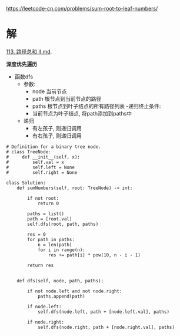 https://leetcode-cn.com/problems/sum-root-to-leaf-numbers/
# 解
 [113. 路径总和 II.md](https://github.com/JingChufei/LeetCode/blob/master/113.%20%E8%B7%AF%E5%BE%84%E6%80%BB%E5%92%8C%20II.md).

**深度优先遍历**
- 函数dfs
  - 参数: 
    - node 当前节点
    - path 根节点到当前节点的路径
    - paths 根节点到叶子结点的所有路径列表
  -递归终止条件: 
    - 当前节点为叶子结点, 将path添加到paths中
  - 递归
    - 有左孩子, 则递归调用
    - 有右孩子, 则递归调用
    
```python3
# Definition for a binary tree node.
# class TreeNode:
#     def __init__(self, x):
#         self.val = x
#         self.left = None
#         self.right = None

class Solution:
    def sumNumbers(self, root: TreeNode) -> int:
        
        if not root:
            return 0
        
        paths = list()
        path = [root.val]
        self.dfs(root, path, paths)
        
        res = 0
        for path in paths:
            n = len(path)
            for i in range(n):
                res += path[i] * pow(10, n - i - 1)
                
        return res
        
        
    def dfs(self, node, path, paths):
        
        if not node.left and not node.right:
            paths.append(path)
            
        if node.left:
            self.dfs(node.left, path + [node.left.val], paths)
            
        if node.right:
            self.dfs(node.right, path + [node.right.val], paths)
```
